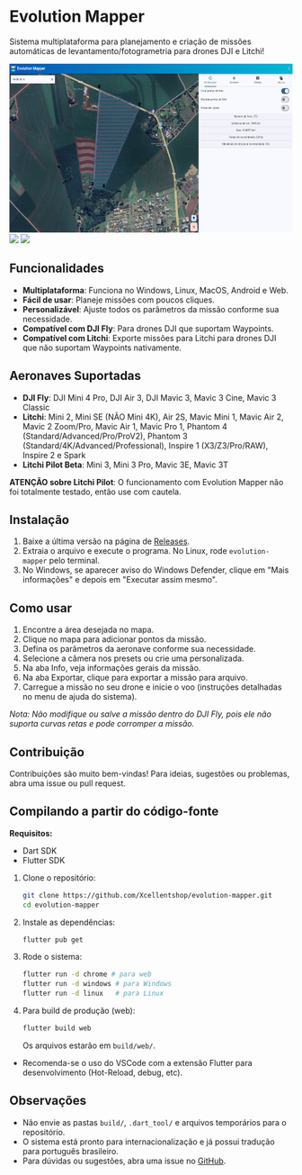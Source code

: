 # Evolution Mapper

Sistema multiplataforma para planejamento e criação de missões automáticas de levantamento/fotogrametria para drones DJI e Litchi!

<div>
<img src="https://raw.githubusercontent.com/Xcellentshop/evolution-mapper/refs/heads/main/primeira%20tela.png" height="300px" />
<img src="https://github.com/user-attachments/assets/7ba5ac8f-bac7-4c4c-9671-a2c3f7f0207d" height="300px" />
<img src="https://github.com/user-attachments/assets/f94518bd-5776-42d5-9dc5-267a274b919b" height="250px" />
</div>

## Funcionalidades

- **Multiplataforma**: Funciona no Windows, Linux, MacOS, Android e Web.
- **Fácil de usar**: Planeje missões com poucos cliques.
- **Personalizável**: Ajuste todos os parâmetros da missão conforme sua necessidade.
- **Compatível com DJI Fly**: Para drones DJI que suportam Waypoints.
- **Compatível com Litchi**: Exporte missões para Litchi para drones DJI que não suportam Waypoints nativamente.

## Aeronaves Suportadas

- **DJI Fly**: DJI Mini 4 Pro, DJI Air 3, DJI Mavic 3, Mavic 3 Cine, Mavic 3 Classic
- **Litchi**: Mini 2, Mini SE (NÃO Mini 4K), Air 2S, Mavic Mini 1, Mavic Air 2, Mavic 2 Zoom/Pro, Mavic Air 1, Mavic Pro 1, Phantom 4 (Standard/Advanced/Pro/ProV2), Phantom 3 (Standard/4K/Advanced/Professional), Inspire 1 (X3/Z3/Pro/RAW), Inspire 2 e Spark
- **Litchi Pilot Beta**: Mini 3, Mini 3 Pro, Mavic 3E, Mavic 3T

**ATENÇÃO sobre Litchi Pilot**: O funcionamento com Evolution Mapper não foi totalmente testado, então use com cautela.

## Instalação

1. Baixe a última versão na página de [Releases](https://github.com/Xcellentshop/evolution-mapper/releases/latest).
2. Extraia o arquivo e execute o programa. No Linux, rode `evolution-mapper` pelo terminal.
3. No Windows, se aparecer aviso do Windows Defender, clique em "Mais informações" e depois em "Executar assim mesmo".

## Como usar

1. Encontre a área desejada no mapa.
2. Clique no mapa para adicionar pontos da missão.
3. Defina os parâmetros da aeronave conforme sua necessidade.
4. Selecione a câmera nos presets ou crie uma personalizada.
5. Na aba Info, veja informações gerais da missão.
6. Na aba Exportar, clique para exportar a missão para arquivo.
7. Carregue a missão no seu drone e inicie o voo (instruções detalhadas no menu de ajuda do sistema).

_Nota: Não modifique ou salve a missão dentro do DJI Fly, pois ele não suporta curvas retas e pode corromper a missão._

## Contribuição

Contribuições são muito bem-vindas! Para ideias, sugestões ou problemas, abra uma issue ou pull request.

## Compilando a partir do código-fonte

**Requisitos:**
- Dart SDK
- Flutter SDK

1. Clone o repositório:
   ```sh
   git clone https://github.com/Xcellentshop/evolution-mapper.git
   cd evolution-mapper
   ```
2. Instale as dependências:
   ```sh
   flutter pub get
   ```
3. Rode o sistema:
   ```sh
   flutter run -d chrome # para web
   flutter run -d windows # para Windows
   flutter run -d linux   # para Linux
   ```
4. Para build de produção (web):
   ```sh
   flutter build web
   ```
   Os arquivos estarão em `build/web/`.

- Recomenda-se o uso do VSCode com a extensão Flutter para desenvolvimento (Hot-Reload, debug, etc).

## Observações
- Não envie as pastas `build/`, `.dart_tool/` e arquivos temporários para o repositório.
- O sistema está pronto para internacionalização e já possui tradução para português brasileiro.
- Para dúvidas ou sugestões, abra uma issue no [GitHub](https://github.com/Xcellentshop/evolution-mapper).
